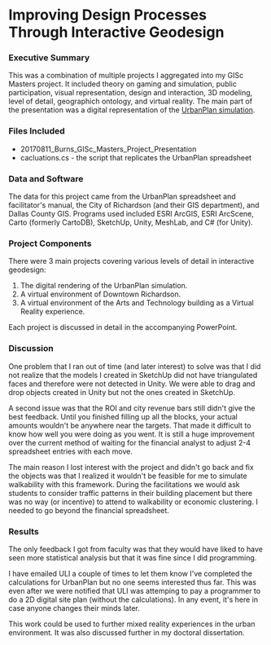 # Improving Design Processes Through Interactive Geodesign
### Executive Summary
This was a combination of multiple projects I aggregated into my GISc Masters project. It included theory on gaming and simulation, public participation, visual representation, design and interaction, 3D modeling, level of detail, geographich ontology, and virtual reality. The main part of the presentation was a digital representation of the [UrbanPlan simulation](https://americas.uli.org/programs/urbanplan/).

### Files Included

* 20170811_Burns_GISc_Masters_Project_Presentation
* cacluations.cs - the script that replicates the UrbanPlan spreadsheet

### Data and Software

The data for this project came from the UrbanPlan spreadsheet and facilitator's manual, the City of Richardson (and their GIS department), and Dallas County GIS. Programs used included ESRI ArcGIS, ESRI ArcScene, Carto (formerly CartoDB), SketchUp, Unity, MeshLab, and C# (for Unity).

### Project Components

There were 3 main projects covering various levels of detail in interactive geodesign:
1. The digital rendering of the UrbanPlan simulation.
2. A virtual environment of Downtown Richardson.
3. A virtual environment of the Arts and Technology building as a Virtual Reality experience.

Each project is discussed in detail in the accompanying PowerPoint. 

### Discussion

One problem that I ran out of time (and later interest) to solve was that I did not realize that the models I created in SketchUp did not have triangulated faces and therefore were not detected in Unity. We were able to drag and drop objects created in Unity but not the ones created in SketchUp.

A second issue was that the ROI and city revenue bars still didn't give the best feedback. Until you finished filling up all the blocks, your actual amounts wouldn't be anywhere near the targets. That made it difficult to know how well you were doing as you went. It is still a huge improvement over the current method of waiting for the financial analyst to adjust 2-4 spreadsheet entries with each move.

The main reason I lost interest with the project and didn't go back and fix the objects was that I realized it wouldn't be feasible for me to simulate walkability with this framework. During the facilitations we would ask students to consider traffic patterns in their building placement but there was no way (or incentive) to attend to walkability or economic clustering. I needed to go beyond the financial spreadsheet.

### Results

The only feedback I got from faculty was that they would have liked to have seen more statistical analysis but that it was fine since I did programming. 

I have emailed ULI a couple of times to let them know I've completed the calculations for UrbanPlan but no one seems interested thus far. This was even after we were notified that ULI was attemping to pay a programmer to do a 2D digital site plan (without the calculations). In any event, it's here in case anyone changes their minds later.

This work could be used to further mixed reality experiences in the urban environment. It was also discussed further in my doctoral dissertation.